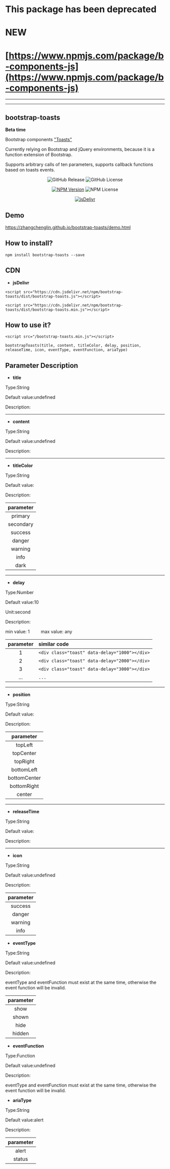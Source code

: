 
# This package has been deprecated
# NEW
# [https://www.npmjs.com/package/b-components-js](https://www.npmjs.com/package/b-components-js)

---

---

## bootstrap-toasts

**Beta time**

Bootstrap components <a href="https://getbootstrap.com/docs/4.3/components/toasts/" title="Toasts">"Toasts"</a>

Currently relying on Bootstrap and jQuery environments, because it is a function extension of Bootstrap.

Supports arbitrary calls of ten parameters, supports callback functions based on toasts events.


<p align="center">
<img alt="GitHub Release" src="https://img.shields.io/github/release/zhangchenglin/bootstrap-toasts.svg">
<img alt="GitHub License" src="https://img.shields.io/github/license/zhangchenglin/bootstrap-toasts.svg">
</p>
<p align="center">
<a href="https://www.npmjs.com/package/bootstrap-toasts" target="_blank"><img alt="NPM Version" title="NPM Package" src="https://img.shields.io/npm/v/bootstrap-toasts.svg"></a>
<img alt="NPM License" src="https://img.shields.io/npm/l/bootstrap-toasts.svg">
</p>
<p align="center">
<a href="https://www.jsdelivr.com/package/npm/bootstrap-toasts" target="_blank"><img src="https://data.jsdelivr.com/v1/package/npm/bootstrap-toasts/badge?style=rounded" alt="jsDelivr" title="jsDelivr"></a>
</p>

## Demo 

<a href="https://zhangchenglin.github.io/bootstrap-toasts/demo.html" target="_blank" title="bootstrap-toasts DEMO">https://zhangchenglin.github.io/bootstrap-toasts/demo.html</a>


## How to install?
```
npm install bootstrap-toasts --save
```

## CDN
- **jsDelivr**
```
<script src="https://cdn.jsdelivr.net/npm/bootstrap-toasts/dist/bootstrap-toasts.js"></script>
```
```
<script src="https://cdn.jsdelivr.net/npm/bootstrap-toasts/dist/bootstrap-toasts.min.js"></script>
```

## How to use it?
```
<script src="/bootstrap-toasts.min.js"></script>

bootstrapToasts(title, content, titleColor, delay, position, releaseTime, icon, eventType, eventFunction, ariaType)
```


## Parameter Description

- **title**

Type:String

Default value:undefined

Description:

---
- **content**

Type:String

Default value:undefined

Description:

---
- **titleColor**

Type:String

Default value:

Description:

| parameter|
| :-------:| 
| primary  |
| secondary|
| success  |
| danger   |
| warning  |
| info     |
| dark     |

---
- **delay**

Type:Number

Default value:10

Unit:second

Description:

min value: 1 &nbsp;&nbsp;&nbsp;&nbsp;&nbsp;&nbsp;&nbsp;  max value: any

| parameter | similar code |
| :-------: | :---------- |
| 1         |  ```<div class="toast" data-delay="1000"></div>``` |
| 2         |  ```<div class="toast" data-delay="2000"></div>``` |
| 3         |  ```<div class="toast" data-delay="3000"></div>``` |
| ...       |  ```...``` |

---
- **position**

Type:String

Default value:

Description:

| parameter     |
| :-----------: |
| topLeft       |
| topCenter     |
| topRight      |
| bottomLeft    |
| bottomCenter  |
| bottomRight   |
| center        |

---
- **releaseTime**

Type:String

Default value:

Description:

---
- **icon**

Type:String

Default value:undefined

Description:

| parameter |
| :-------: |
| success   |
| danger    |
| warning   |
| info      |

- **eventType**

Type:String

Default value:undefined

Description:

eventType and eventFunction must exist at the same time, otherwise the event function will be invalid.

| parameter |
| :-------: |
| show      |
| shown     |
| hide      |
| hidden    |

- **eventFunction**

Type:Function

Default value:undefined

Description:

eventType and eventFunction must exist at the same time, otherwise the event function will be invalid.

- **ariaType**

Type:String

Default value:alert

Description:

| parameter |
| :-------: |
| alert     |
| status    |

